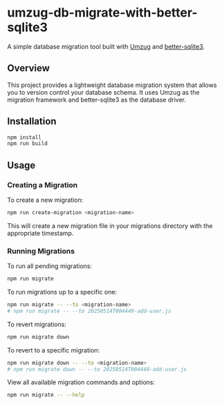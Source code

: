 # umzug-db-migrate-with-better-sqlite3

A simple database migration tool built with [Umzug](https://github.com/sequelize/umzug) and [better-sqlite3](https://github.com/WiseLibs/better-sqlite3).

## Overview

This project provides a lightweight database migration system that allows you to version control your database schema. It uses Umzug as the migration framework and better-sqlite3 as the database driver.

## Installation

```bash
npm install
npm run build
```

## Usage

### Creating a Migration

To create a new migration:

```bash
npm run create-migration <migration-name>
```

This will create a new migration file in your migrations directory with the appropriate timestamp.

### Running Migrations

To run all pending migrations:

```bash
npm run migrate
```

To run migrations up to a specific one:

```bash
npm run migrate -- --to <migration-name>
# npm run migrate -- --to 20250514T004449-add-user.js
```

To revert migrations:

```bash
npm run migrate down
```

To revert to a specific migration:

```bash
npm run migrate down -- --to <migration-name>
# npm run migrate down -- --to 20250514T004449-add-user.js
```

View all available migration commands and options:

```bash
npm run migrate -- --help
```
